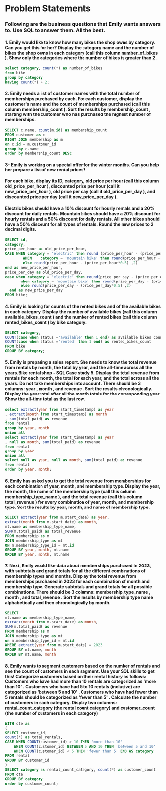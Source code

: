 # Problem Statements
### Following are the business questions that Emily wants answers to. Use SQL to answer them. All the best.


#### 1.  Emily would like to know how many bikes the shop owns by category. Can you get this for her? Display the category name and the number of bikes the shop owns in each category (call this column number_of_bikes ). Show only the categories where the number of bikes is greater than 2 .

```sql
select category, count(*) as number_of_bikes 
from bike
group by category
having count(*) > 2;
```

#### 2.  Emily needs a list of customer names with the total number of memberships purchased by each. For each customer, display the customer's name and the count of memberships purchased (call this column membership_count ). Sort the results by membership_count , starting with the customer who has purchased the highest number of memberships.

```sql
SELECT c.name, count(m.id) as membership_count
FROM customer as c
RIGHT JOIN membership as m
on c.id = m.customer_id
group by c.name
order by membership_count DESC
```

#### 3- Emily is working on a special offer for the winter months. Can you help her prepare a list of new rental prices?

#### For each bike, display its ID, category, old price per hour (call this column old_price_per_hour ), discounted price per hour (call it new_price_per_hour ), old price per day (call it old_price_per_day ), and discounted price per day (call it new_price_per_day ).

#### Electric bikes should have a 10% discount for hourly rentals and a 20% discount for daily rentals. Mountain bikes should have a 20% discount for hourly rentals and a 50% discount for daily rentals. All other bikes should have a 50% discount for all types of rentals. Round the new prices to 2 decimal digits.

```sql
SELECT id, 
category, 
price_per_hour as old_price_per_hour,
CASE WHEN category = 'electric' then round (price_per_hour - (price_per_hour*0.1) ,2)
		WHEN	category = 'mountain bike' then round(price_per_hour - (price_per_hour*0.2) ,2)
		else round(price_per_hour - (price_per_hour*0.5) ,2)
end as new_price_per_hour,
price_per_day as old_price_per_day,
case when category = 'electric' then round(price_per_day - (price_per_day*0.2) ,2)
	   when category = 'mountain bike' then round(price_per_day - (price_per_day*0.5) ,2)
       else round(price_per_day - (price_per_day*0.5) ,2)
  end as new_price_per_day
FROM bike;
```

#### 4.  Emily is looking for counts of the rented bikes and of the available bikes in each category. Display the number of available bikes (call this column available_bikes_count ) and the number of rented bikes (call this column rented_bikes_count ) by bike category.

```sql
SELECT category,
COUNT(case when status ='available' then 1 end) as available_bikes_count,
COUNT(case when status ='rented' then 1 end) as rented_bikes_count
FROM bike
GROUP BY category;
```
#### 5. Emily is preparing a sales report. She needs to know the total revenue from rentals by month, the total by year, and the all-time across all the years.Bike rental shop - SQL Case study 5. Display the total revenue from rentals for each month, the total for each year, and the total across all the years. Do not take memberships into account. There should be 3 columns: year , month , and revenue . Sort the results chronologically. Display the year total after all the month totals for the corresponding year. Show the all-time total as the last row.

```sql
select extract(year from start_timestamp) as year
, extract(month from start_timestamp) as month
, sum(total_paid) as revenue
from rental
group by year, month
union all
select extract(year from start_timestamp) as year
, null as month, sum(total_paid) as revenue
from rental
group by year
union all
select null as year, null as month, sum(total_paid) as revenue
from rental
order by year, month;
```


#### 6.  Emily has asked you to get the total revenue from memberships for each combination of year, month, and membership type. Display the year, the month, the name of the membership type (call this column membership_type_name ), and the total revenue (call this column total_revenue ) for every combination of year, month, and membership type. Sort the results by year, month, and name of membership type.

```sql
SELECT extract(year from m.start_date) as year,
extract(month from m.start_date) as month,
mt.name as membership_type_name,
SUM(m.total_paid) as total_revenue
FROM membership as m
JOIN membership_type as mt
ON m.membership_type_id = mt.id
GROUP BY year, month, mt.name
ORDER BY year, month, mt.name
```


#### 7.  Next, Emily would like data about memberships purchased in 2023, with subtotals and grand totals for all the different combinations of membership types and months. Display the total revenue from memberships purchased in 2023 for each combination of month and membership type. Generate subtotals and grand totals for all possible combinations. There should be 3 columns: membership_type_name , month , and total_revenue . Sort the results by membership type name alphabetically and then chronologically by month.

```sql
SELECT 
mt.name as membership_type_name, 
extract(month from m.start_date) as month,
SUM(m.total_paid) as revenue
FROM membership as m
JOIN membership_type as mt
on m.membership_type_id = mt.id
WHERE extract(year from m.start_date) = 2023
GROUP BY mt.name, month
ORDER BY mt.name, month
```

#### 8. Emily wants to segment customers based on the number of rentals and see the count of customers in each segment. Use your SQL skills to get this! Categorize customers based on their rental history as follows: Customers who have had more than 10 rentals are categorized as 'more than 10' . Customers who have had 5 to 10 rentals (inclusive) are categorized as 'between 5 and 10' . Customers who have had fewer than 5 rentals should be categorized as 'fewer than 5' . Calculate the number of customers in each category. Display two columns: rental_count_category (the rental count category) and customer_count (the number of customers in each category)

```sql
WITH cte as
(
SELECT customer_id,
count(*) as total_rentals,
CASE WHEN COUNT(customer_id) > 10 THEN 'more than 10'
	WHEN COUNT(customer_id) BETWEEN 5 AND 10 THEN 'between 5 and 10'
    WHEN COUNT(customer_id) < 5 THEN 'fewer than 5' END AS category
FROM rental
GROUP BY customer_id
)
SELECT category as rental_count_category, count(*) as customer_count
FROM cte
GROUP BY category
order by customer_count;
```
